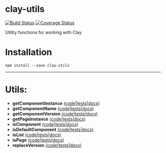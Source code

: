 # clay-utils

[![Build Status](https://travis-ci.org/nymag/clay-utils.svg?branch=master)](https://travis-ci.org/nymag/clay-utils)
[![Coverage Status](https://coveralls.io/repos/github/nymag/clay-utils/badge.svg?branch=master)](https://coveralls.io/github/nymag/clay-utils?branch=master)

Utility functions for working with Clay

# Installation

```
npm install --save clay-utils
```

---

# Utils:

* **getComponentInstance** [(code|tests|docs)](https://github.com/nymag/clay-utils/tree/master/lib/getComponentInstance)
* **getComponentName** [(code|tests|docs)](https://github.com/nymag/clay-utils/tree/master/lib/getComponentName)
* **getComponentVersion** [(code|tests|docs)](https://github.com/nymag/clay-utils/tree/master/lib/getComponentVersion)
* **getPageInstance** [(code|tests|docs)](https://github.com/nymag/clay-utils/tree/master/lib/getPageInstance)
* **isComponent** [(code|tests|docs)](https://github.com/nymag/clay-utils/tree/master/lib/isComponent)
* **isDefaultComponent** [(code|tests|docs)](https://github.com/nymag/clay-utils/tree/master/lib/isDefaultComponent)
* **isList** [(code|tests|docs)](https://github.com/nymag/clay-utils/tree/master/lib/isList)
* **isPage** [(code|tests|docs)](https://github.com/nymag/clay-utils/tree/master/lib/isPage)
* **replaceVersion** [(code|tests|docs)](https://github.com/nymag/clay-utils/tree/master/lib/replaceVersion)
